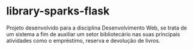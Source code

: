 # library-sparks-flask
Projeto desenvolvido para a disciplina Desenvolvimento Web, se trata de um sistema a fim de auxiliar um setor bibliotecário nas suas principais atividades como o empréstimo, reserva e devolução de livros. 
